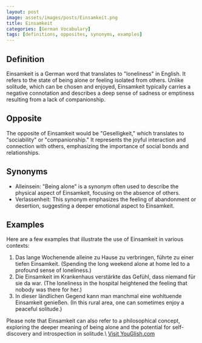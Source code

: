 ```yaml
---
layout: post
image: assets/images/posts/Einsamkeit.png
title: Einsamkeit
categories: [German Vocabulary]
tags: [definitions, opposites, synonyms, examples]
---
```


## Definition

Einsamkeit is a German word that translates to "loneliness" in English. It refers to the state of being alone or feeling isolated from others. Unlike solitude, which can be chosen and enjoyed, Einsamkeit typically carries a negative connotation and describes a deep sense of sadness or emptiness resulting from a lack of companionship.

## Opposite

The opposite of Einsamkeit would be "Geselligkeit," which translates to "sociability" or "companionship." It represents the joyful interaction and connection with others, emphasizing the importance of social bonds and relationships.

## Synonyms

- Alleinsein: "Being alone" is a synonym often used to describe the physical aspect of Einsamkeit, focusing on the absence of others.
- Verlassenheit: This synonym emphasizes the feeling of abandonment or desertion, suggesting a deeper emotional aspect to Einsamkeit.

## Examples

Here are a few examples that illustrate the use of Einsamkeit in various contexts:

1. Das lange Wochenende alleine zu Hause zu verbringen, führte zu einer tiefen Einsamkeit. (Spending the long weekend alone at home led to a profound sense of loneliness.)
2. Die Einsamkeit im Krankenhaus verstärkte das Gefühl, dass niemand für sie da war. (The loneliness in the hospital heightened the feeling that nobody was there for her.)
3. In dieser ländlichen Gegend kann man manchmal eine wohltuende Einsamkeit genießen. (In this rural area, one can sometimes enjoy a peaceful solitude.)

Please note that Einsamkeit can also refer to a philosophical concept, exploring the deeper meaning of being alone and the potential for self-discovery and introspection in solitude.\ <a id="yg-widget-0" class="youglish-widget" data-query="Einsamkeit" data-lang="german" data-components="8412" data-auto-start="0" data-bkg-color="theme_light" data-title="How%20to%20pronounce%20Einsamkeit%20in%20German"  rel="nofollow" href="https://youglish.com">Visit YouGlish.com</a><script async src="https://youglish.com/public/emb/widget.js" charset="utf-8"></script>